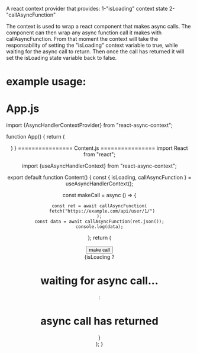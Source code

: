 A react context provider that provides:
1-"isLoading" context state
2-"callAsyncFunction"

The context is used to wrap a react component that makes async calls.
The component can then wrap any async function call it makes with
callAsyncFunction. From that moment the context will take the responsability of setting the "isLoading" context variable to true, while waiting for the async call to return.
Then once the call has returned it will set the isLoading state variable back to false.

# example usage:

# App.js

import {AsyncHandlerContextProvider} from "react-async-context";

function App() {
return (
<div className="App">
<header className="App-header">
<AsyncHandlerContextProvider>
<Content/>
</AsyncHandlerContextProvider>
)
}
================
Content.js
================
import React from "react";

import {useAsyncHandlerContext} from "react-async-context";

export default function Content() {
const { isLoading, callAsyncFunction } = useAsyncHandlerContext();

const makeCall = async () => {

    const ret = await callAsyncFunction(
      fetch("https://example.com/api/user/1/")
    );
    const data = await callAsyncFunction(ret.json());
    console.log(data);

};
return (
<div className="container">
<button onClick={makeCall}>make call</button>
<div>{isLoading ? <h1>waiting for async call...</h1> : <h1>async call has returned</h1>}</div>
</div>
);
}
